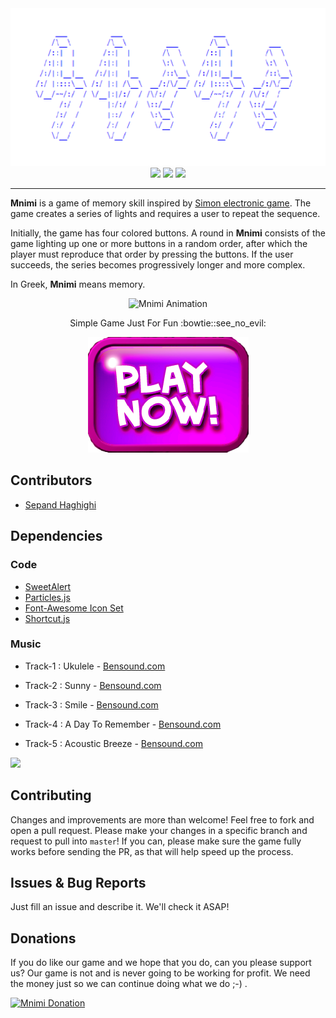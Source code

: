 <div align="center">
<img src="images/og-icon.png">
<a href="http://www.mnimi.ir"><img src="https://img.shields.io/badge/GAME-PLAY!-green.svg"></a>
<a href="http://www.mnimi.ir/donate.html"><img src="https://img.shields.io/badge/SUPPORT-DONATE-red.svg"></a>
<a href="https://github.com/sepandhaghighi/mnimi/blob/master/LICENSE"><img src="https://img.shields.io/github/license/mashape/apistatus.svg"/></a>

</div>

----------	

**Mnimi** is a game of memory skill inspired by [Simon electronic game](https://en.wikipedia.org/wiki/Simon_(game)). The game creates a series of lights and requires a user to repeat the sequence.

Initially, the game has four colored buttons. A round in **Mnimi** consists of the game lighting up one or more buttons in a random order, after which the player must reproduce that order by pressing the buttons. If the user succeeds, the series becomes progressively longer and more complex.

In Greek, **Mnimi** means memory.

<p align="center">
  <img src="http://www.mnimi.ir/images/help.gif" alt="Mnimi Animation" width="550px" height="700px">
</p>
<p align="center">
   Simple Game Just For Fun :bowtie::see_no_evil:
</p>
<p align="center">
<a  href="http://www.mnimi.ir"><img src="images/playbutton.png"></a>
</p>			


## Contributors

- [Sepand Haghighi](https://github.com/sepandhaghighi "Sepand Haghighi")

## Dependencies

### Code

- [SweetAlert](https://sweetalert.js.org/ "SweetAlert")
- [Particles.js](https://github.com/VincentGarreau/particles.js/ "Particles.js")
- [Font-Awesome Icon Set](http://fontawesome.io/ "Font-Awesome Icon Set")
- [Shortcut.js](http://openjs.com/scripts/events/keyboard_shortcuts/ "Shortcut.js")

### Music
- Track-1 : Ukulele - [Bensound.com](https://www.bensound.com/bensound-music/bensound-ukulele.mp3)

- Track-2 : Sunny - [Bensound.com](https://www.bensound.com/bensound-music/bensound-sunny.mp3)

- Track-3 : Smile - [Bensound.com](https://www.bensound.com/bensound-music/bensound-smile.mp3)

- Track-4 : A Day To Remember - [Bensound.com](https://www.bensound.com/bensound-music/bensound-adaytoremember.mp3)

- Track-5 : Acoustic Breeze - [Bensound.com](https://www.bensound.com/bensound-music/bensound-acousticbreeze.mp3)


<a href="https://www.netlify.com">
  <img src="https://www.netlify.com/img/global/badges/netlify-color-accent.svg"/>
</a>

## Contributing

Changes and improvements are more than welcome! Feel free to fork and open a pull request. Please make your changes in a specific branch and request to pull into `master`! If you can, please make sure the game fully works before sending the PR, as that will help speed up the process.

## Issues & Bug Reports			

Just fill an issue and describe it. We'll check it ASAP!

## Donations

If you do like our game and we hope that you do, can you please support us? Our game is not and is never going to be working for profit. We need the money just so we can continue doing what we do ;-) .			


				
<a href="https://www.mnimi.ir/donate.html" target="_blank"><img src="http://www.mnimi.ir/images/Donate-Button.png" height="90px" width="270px" alt="Mnimi Donation"></a>

